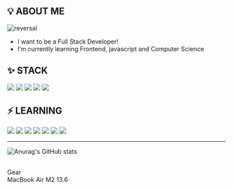## 💡 ABOUT ME
![reversal](https://capsule-render.vercel.app/api?type=Soft&reversal=true&color=gradient&text=SoJuSo)
- I want to be a Full Stack Developer!
- I’m currently learning Frontend, javascript and Computer Science

## ✨ STACK
<img src="https://img.shields.io/badge/HTML5-e34f26?style=flat-square&logo=html5&logoColor=white"/> <img src="https://img.shields.io/badge/css-686de0?style=flat-square&logo=css3&logoColor=white"/> <img src="https://img.shields.io/badge/JavaScript-f9ca24?style=flat-square&logo=javascript&logoColor=white"/> <img src="https://img.shields.io/badge/React-61DAFB?style=flat-square&logo=React&logoColor=white"/> <img src="https://img.shields.io/badge/React Native-61DAFB?style=flat-square&logo=React&logoColor=white"/>

## ⚡ LEARNING
<img src="https://img.shields.io/badge/TypeScript-007acc?style=flat-square&logo=typescript&logoColor=white"/> <img src="https://img.shields.io/badge/TensorFlow-FF6F00?style=flat-square&logo=TensorFlow&logoColor=white"/> <img src="https://img.shields.io/badge/mysql-4479A1?style=flat-square&logo=mysql&logoColor=white"/> <img src="https://img.shields.io/badge/Node.js-339933?style=flat-square&logo=Node.js&logoColor=white"/> <img src="https://img.shields.io/badge/Git-F05032?style=flat-square&logo=git&logoColor=white"/> <img src="https://img.shields.io/badge/GitHub-181717?style=flat-square&logo=GitHub&logoColor=white"/> <img src="https://img.shields.io/badge/Flutter-02569B?style=flat-square&logo=flutter&logoColor=white"/>

---
![Anurag's GitHub stats](https://github-readme-stats.vercel.app/api?username=SoJuSo&show_icons=true&theme=radical)

<br/>
Gear<br/>
MacBook Air M2 13.6
<!--
**SoJuSo/SoJuSo** is a ✨ _special_ ✨ repository because its `README.md` (this file) appears on your GitHub profile.

Here are some ideas to get you started:

- 🔭 I’m currently working on ...
- 🌱 I’m currently learning ...
- 👯 I’m looking to collaborate on ...
- 🤔 I’m looking for help with ...
- 💬 Ask me about ...
- 📫 How to reach me: ...
- 😄 Pronouns: ...
- ⚡ Fun fact: ...
-->

